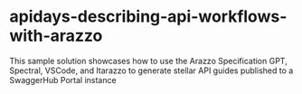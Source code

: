 # apidays-describing-api-workflows-with-arazzo
This sample solution showcases how to use the Arazzo Specification GPT, Spectral, VSCode, and Itarazzo to generate stellar API guides published to a SwaggerHub Portal instance
